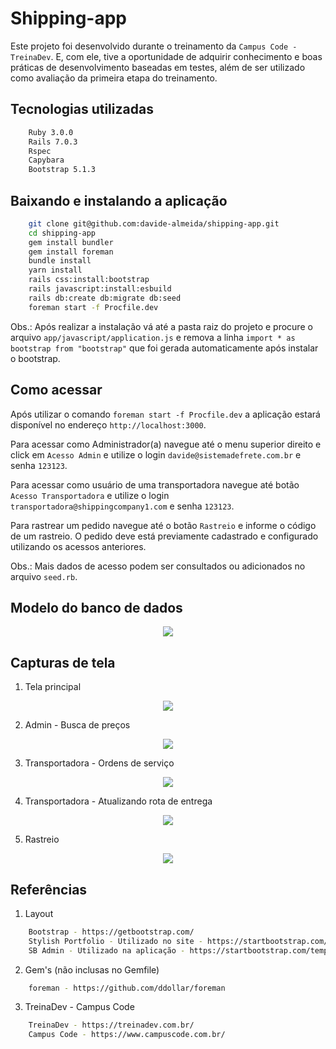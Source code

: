 # Shipping-app
Este projeto foi desenvolvido durante o treinamento da `Campus Code - TreinaDev`. E, com ele, tive a oportunidade de adquirir conhecimento e boas práticas de desenvolvimento baseadas em testes, além de ser utilizado como avaliação da primeira etapa do treinamento.

## Tecnologias utilizadas

```bash
    Ruby 3.0.0
    Rails 7.0.3
    Rspec
    Capybara
    Bootstrap 5.1.3
```

## Baixando e instalando a aplicação

```bash
    git clone git@github.com:davide-almeida/shipping-app.git
    cd shipping-app
    gem install bundler
    gem install foreman
    bundle install
    yarn install
    rails css:install:bootstrap
    rails javascript:install:esbuild
    rails db:create db:migrate db:seed
    foreman start -f Procfile.dev
```
Obs.: Após realizar a instalação vá até a pasta raiz do projeto e procure o arquivo `app/javascript/application.js` e remova a linha `import * as bootstrap from "bootstrap"` que foi gerada automaticamente após instalar o bootstrap.

## Como acessar
Após utilizar o comando `foreman start -f Procfile.dev` a aplicação estará disponível no endereço `http://localhost:3000`.

Para acessar como Administrador(a) navegue até o menu superior direito e click em `Acesso Admin` e utilize o login `davide@sistemadefrete.com.br` e senha `123123`. 

Para acessar como usuário de uma transportadora navegue até botão `Acesso Transportadora` e utilize o login `transportadora@shippingcompany1.com` e senha `123123`.

Para rastrear um pedido navegue até o botão `Rastreio` e informe o código de um rastreio. O pedido deve está previamente cadastrado e configurado utilizando os acessos anteriores.

Obs.: Mais dados de acesso podem ser consultados ou adicionados no arquivo `seed.rb`.

## Modelo do banco de dados
<div align="center">
    <img src="https://user-images.githubusercontent.com/85287720/170897498-6c40f59d-c873-4a16-a3be-41610329e4fb.png">
</div>

## Capturas de tela
1. Tela principal
<div align="center">
    <img src="https://user-images.githubusercontent.com/85287720/170899714-1dff6251-e371-4093-ad10-bda805752631.png">
</div>

2. Admin - Busca de preços
<div align="center">
    <img src="https://user-images.githubusercontent.com/85287720/170899975-a691d03c-3f76-45e9-bd86-62fddf355cfc.png">
</div>

3. Transportadora - Ordens de serviço
<div align="center">
    <img src="https://user-images.githubusercontent.com/85287720/170900531-a83108d1-4a4d-4ff9-8418-8e4a3e2534e8.png">
</div>

4. Transportadora - Atualizando rota de entrega
<div align="center">
    <img src="https://user-images.githubusercontent.com/85287720/170900803-8efb4212-6b7b-41bd-8f94-03fbb487706c.png">
</div>

5. Rastreio
<div align="center">
    <img src="https://user-images.githubusercontent.com/85287720/170900988-0f8a8610-da86-4f8e-bc68-18a442abbf1a.png">
</div>

## Referências

1. Layout
```bash
    Bootstrap - https://getbootstrap.com/
    Stylish Portfolio - Utilizado no site - https://startbootstrap.com/theme/stylish-portfolio
    SB Admin - Utilizado na aplicação - https://startbootstrap.com/template/sb-admin
```

2. Gem's (não inclusas no Gemfile)
```bash
    foreman - https://github.com/ddollar/foreman
```

3. TreinaDev - Campus Code
```bash
    TreinaDev - https://treinadev.com.br/
    Campus Code - https://www.campuscode.com.br/
```
